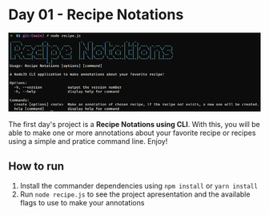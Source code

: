 
# Day 01 - Recipe Notations
![Recipe Notations](./assets//recipe-notation.png "Recipe Notations")

The first day's project is a **Recipe Notations using CLI**. With this, you will be able to make one or more annotations about your favorite recipe or recipes using a simple and pratice command line. Enjoy! 

## How to run
1. Install the commander dependencies using `npm install` or `yarn install`
2. Run `node recipe.js` to see the project apresentation and the available flags to use to make your annotations